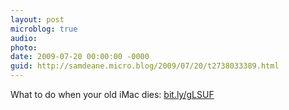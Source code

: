```yaml
---
layout: post
microblog: true
audio: 
photo: 
date: 2009-07-20 00:00:00 -0000
guid: http://samdeane.micro.blog/2009/07/20/t2738033389.html
---
```

What to do when your old iMac dies: [bit.ly/gLSUF](http://bit.ly/gLSUF)
